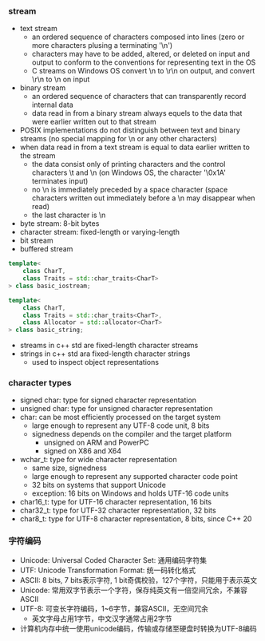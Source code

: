 

### stream
- text stream
    - an ordered sequence of characters composed into lines (zero or more characters plusing a terminating '\n')
    - characters may have to be added, altered, or deleted on input and output to conform to the conventions for representing text in the OS
    - C streams on Windows OS convert \n to \r\n on output, and convert \r\n to \n on input
- binary stream
    - an ordered sequence of characters that can transparently record internal data
    - data read in from a binary stream always equels to the data that were earlier written out to that stream
- POSIX implementations do not distinguish between text and binary streams (no special mapping for \n or any other characters)
- when data read in from a text stream is equal to data earlier written to the stream
    - the data consist only of printing characters and the control characters \t and \n (on Windows OS, the character '\0x1A' terminates input)
    - no \n is immediately preceded by a space character (space characters written out immediately before a \n may disappear when read)
    - the last character is \n
- byte stream: 8-bit bytes
- character stream: fixed-length or varying-length
- bit stream
- buffered stream
```cpp
template< 
    class CharT, 
    class Traits = std::char_traits<CharT>
> class basic_iostream;

template< 
    class CharT, 
    class Traits = std::char_traits<CharT>, 
    class Allocator = std::allocator<CharT>
> class basic_string;
```
- streams in c++ std are fixed-length character streams
- strings in c++ std ara fixed-length character strings
    - used to inspect object representations
### character types
- signed char: type for signed character representation
- unsigned char: type for unsigned character representation
- char: can be most efficiently processed on the target system
    - large enough to represent any UTF-8 code unit, 8 bits
    - signedness depends on the compiler and the target platform
        - unsigned on ARM and PowerPC
        - signed on X86 and X64
- wchar_t: type for wide character representation
    - same size, signedness
    - large enough to represent any supported character code point
    - 32 bits on systems that support Unicode
    - exception: 16 bits on Windows and holds UTF-16 code units
- char16_t: type for UTF-16 character representation, 16 bits
- char32_t: type for UTF-32 character representation, 32 bits
- char8_t: type for UTF-8 character representation, 8 bits, since C++ 20

### 字符编码
- Unicode: Universal Coded Character Set: 通用编码字符集
- UTF: Unicode Transformation Format: 统一码转化格式
- ASCII: 8 bits, 7 bits表示字符, 1 bit奇偶校验，127个字符，只能用于表示英文
- Unicode: 常用双字节表示一个字符，保存纯英文有一倍空间冗余，不兼容ASCII
- UTF-8: 可变长字符编码，1~6字节，兼容ASCII，无空间冗余
    - 英文字母占用1字节，中文汉字通常占用2字节
- 计算机内存中统一使用unicode编码，传输或存储至硬盘时转换为UTF-8编码